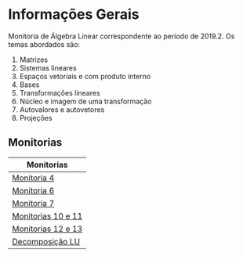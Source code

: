 # Informações Gerais 

Monitoria de Álgebra Linear correspondente ao período de
2019.2. Os temas abordados são: 

1. Matrizes 
2. Sistemas lineares
3. Espaços vetoriais e com produto interno 
4. Bases 
5. Transformações lineares
6. Núcleo e imagem de uma transformação 
7. Autovalores e autovetores 
8. Projeções

## Monitorias

|Monitorias|
|---|
|[Monitoria 4](/ta-sessions/alglin/files/monitoria4/monitoria4)|
|[Monitoria 6](/ta-sessions/alglin/files/monitoria6)|
|[Monitoria 7](/ta-sessions/alglin/files/monitoria7)|
|[Monitorias 10 e 11](/ta-sessions/alglin/files/monitoria10)|
|[Monitorias 12 e 13](/ta-sessions/alglin/files/monitoria12)|
|[Decomposição LU](/ta-sessions/alglin/files/decompositionLU)|